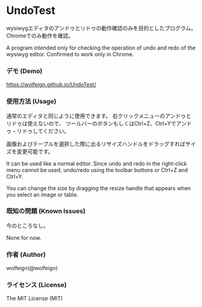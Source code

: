 # UndoTest

wysiwygエディタのアンドゥとリドゥの動作確認のみを目的としたプログラム。
Chromeでのみ動作を確認。

A program intended only for checking the operation of undo and redo of the wysiwyg editor.
Confirmed to work only in Chrome.


### デモ (Demo)

https://wolfeign.github.io/UndoTest/


### 使用方法 (Usage)

通常のエディタと同じように使用できます。
右クリックメニューのアンドゥとリドゥは使えないので、
ツールバーのボタンもしくはCtrl+Z、Ctrl+Yでアンドゥ・リドゥしてください。

画像およびテーブルを選択した際に出るリサイズハンドルをドラッグすればサイズを変更可能です。

It can be used like a normal editor.
Since undo and redo in the right-click menu cannot be used,
undo/redo using the toolbar buttons or Ctrl+Z and Ctrl+Y.

You can change the size by dragging the resize handle that appears when you select an image or table.


### 既知の問題 (Known Issues)

今のところなし。

None for now.


### 作者 (Author)

wolfeign(@wolfeign)


### ライセンス (License)

The MIT License (MIT)
